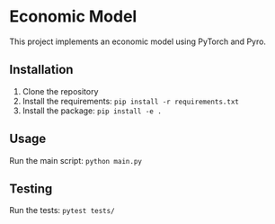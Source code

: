 # Economic Model

This project implements an economic model using PyTorch and Pyro.

## Installation

1. Clone the repository
2. Install the requirements: `pip install -r requirements.txt`
3. Install the package: `pip install -e .`

## Usage

Run the main script: `python main.py`

## Testing

Run the tests: `pytest tests/`